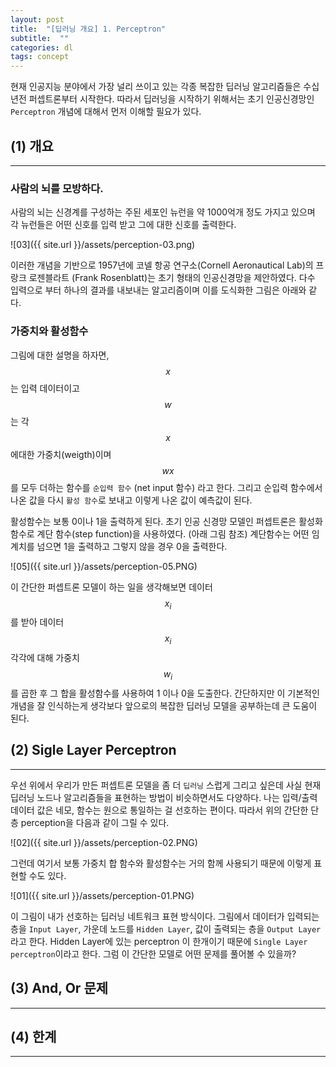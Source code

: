 ```yaml
---
layout: post
title:  "[딥러닝 개요] 1. Perceptron"
subtitle:  ""
categories: dl
tags: concept
---
```


현재 인공지능 분야에서 가장 널리 쓰이고 있는 각종 복잡한 딥러닝 알고리즘들은 수십년전 퍼셉트론부터 시작한다. 따라서 딥러닝을 시작하기 위해서는 초기 인공신경망인 `Perceptron` 개념에 대해서 먼저 이해할 필요가 있다.


## (1) 개요
---

### 사람의 뇌를 모방하다.

사람의 뇌는 신경계를 구성하는 주된 세포인 뉴런을 약 1000억개 정도 가지고 있으며 각 뉴런들은 어떤 신호를 입력 받고 그에 대한 신호를 출력한다. 

![03]({{ site.url }}/assets/perception-03.png)

이러한 개념을 기반으로 1957년에 코넬 항공 연구소(Cornell Aeronautical Lab)의 프랑크 로젠블라트 (Frank Rosenblatt)는 초기 형태의 인공신경망을 제안하였다. 다수 입력으로 부터 하나의 결과를 내보내는 알고리즘이며 이를 도식화한 그림은 아래와 같다. 

### 가중치와 활성함수

그림에 대한 설명을 하자면, $$x$$는 입력 데이터이고 $$w$$ 는 각 $$x$$에대한 가중치(weigth)이며 $$wx$$를 모두 더하는 함수를 `순입력 함수` (net input 함수) 라고 한다. 그리고 순입력 함수에서 나온 값을 다시 `활성 함수`로 보내고 이렇게 나온 값이 예측값이 된다. 

활성함수는 보통 0이나 1을 출력하게 된다. 초기 인공 신경망 모델인 퍼셉트론은 활성화 함수로 계단 함수(step function)을 사용하였다. (아래 그림 참조) 계단함수는 어떤 임계치를 넘으면 1을 출력하고 그렇지 않을 경우 0을 출력한다.  

![05]({{ site.url }}/assets/perception-05.PNG)

이 간단한 퍼셉트론 모델이 하는 일을 생각해보면 데이터 $$x_i$$ 를 받아 데이터 $$x_i$$ 각각에 대해 가중치 $$w_i$$ 를 곱한 후 그 합을 활성함수를 사용하여 1 이나 0을 도출한다. 간단하지만 이 기본적인 개념을 잘 인식하는게 생각보다 앞으로의 복잡한 딥러닝 모델을 공부하는데 큰 도움이 된다.

## (2) Sigle Layer Perceptron
---

우선 위에서 우리가 만든 퍼셉트론 모델을 좀 더 `딥러닝` 스럽게 그리고 싶은데 사실 현재 딥러닝 노드나 알고리즘들을 표현하는 방법이 비슷하면서도 다양하다. 나는 입력/출력 데이터 값은 네모, 함수는 원으로 통일하는 걸 선호하는 편이다. 따라서 위의 간단한 단층 perception을 다음과 같이 그릴 수 있다.

![02]({{ site.url }}/assets/perception-02.PNG)

그런데 여기서 보통 가중치 합 함수와 활성함수는 거의 함께 사용되기 때문에 이렇게 표현할 수도 있다.

![01]({{ site.url }}/assets/perception-01.PNG)

이 그림이 내가 선호하는 딥러닝 네트워크 표현 방식이다. 그림에서 데이터가 입력되는 층을 `Input Layer`, 가운데 노드를 `Hidden Layer`, 값이 출력되는 층을 `Output Layer`라고 한다. Hidden Layer에 있는 perceptron 이 한개이기 때문에 `Single Layer perceptron`이라고 한다. 그럼 이 간단한 모델로 어떤 문제를 풀어볼 수 있을까?

## (3) And, Or 문제
---




## (4) 한계
---
